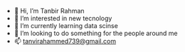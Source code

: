 - 👋 Hi, I’m Tanbir Rahman
- 👀 I’m interested in new tecnology
- 🌱 I’m currently learning data scinse
- 💞️ I’m looking to do something for the people around me
- 📫 tanvirahammed739@gmail.com

<!---
t1225529/t1225529 is a ✨ special ✨ repository because its `README.md` (this file) appears on your GitHub profile.
You can click the Preview link to take a look at your changes.
--->
